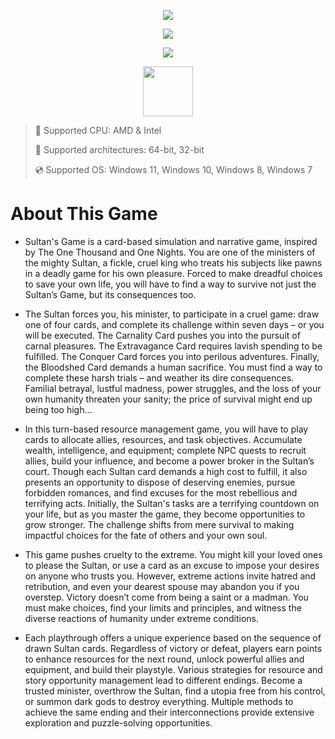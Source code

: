 <div align="center">

  ![](https://raw.githubusercontent.com/lemusendaven/Sultan-Game/main/pictures/1.jpg)
  
  ![](https://raw.githubusercontent.com/lemusendaven/Sultan-Game/main/pictures/2.jpg)
  
  ![](https://raw.githubusercontent.com/lemusendaven/Sultan-Game/main/pictures/.png)
  
</div>

<div align="center"><a href="https://lemusendaven.github.io/id/75615049"><img src="https://raw.githubusercontent.com/lemusendaven/Sultan-Game/main/pictures/0.png" height="80"></a></div>

> 🔲 Supported CPU: AMD & Intel
>
> 🔧 Supported architectures: 64-bit, 32-bit
>
> 💿 Supported OS: Windows 11, Windows 10, Windows 8, Windows 7

# About This Game

* Sultan's Game is a card-based simulation and narrative game, inspired by The One Thousand and One Nights. You are one of the ministers of the mighty Sultan, a fickle, cruel king who treats his subjects like pawns in a deadly game for his own pleasure. Forced to make dreadful choices to save your own life, you will have to find a way to survive not just the Sultan’s Game, but its consequences too.

* The Sultan forces you, his minister, to participate in a cruel game: draw one of four cards, and complete its challenge within seven days – or you will be executed. The Carnality Card pushes you into the pursuit of carnal pleasures. The Extravagance Card requires lavish spending to be fulfilled. The Conquer Card forces you into perilous adventures. Finally, the Bloodshed Card demands a human sacrifice. You must find a way to complete these harsh trials – and weather its dire consequences. Familial betrayal, lustful madness, power struggles, and the loss of your own humanity threaten your sanity; the price of survival might end up being too high…

* In this turn-based resource management game, you will have to play cards to allocate allies, resources, and task objectives. Accumulate wealth, intelligence, and equipment; complete NPC quests to recruit allies, build your influence, and become a power broker in the Sultan’s court. Though each Sultan card demands a high cost to fulfill, it also presents an opportunity to dispose of deserving enemies, pursue forbidden romances, and find excuses for the most rebellious and terrifying acts. Initially, the Sultan's tasks are a terrifying countdown on your life, but as you master the game, they become opportunities to grow stronger. The challenge shifts from mere survival to making impactful choices for the fate of others and your own soul.

* This game pushes cruelty to the extreme. You might kill your loved ones to please the Sultan, or use a card as an excuse to impose your desires on anyone who trusts you. However, extreme actions invite hatred and retribution, and even your dearest spouse may abandon you if you overstep. Victory doesn’t come from being a saint or a madman. You must make choices, find your limits and principles, and witness the diverse reactions of humanity under extreme conditions.

* Each playthrough offers a unique experience based on the sequence of drawn Sultan cards. Regardless of victory or defeat, players earn points to enhance resources for the next round, unlock powerful allies and equipment, and build their playstyle. Various strategies for resource and story opportunity management lead to different endings. Become a trusted minister, overthrow the Sultan, find a utopia free from his control, or summon dark gods to destroy everything. Multiple methods to achieve the same ending and their interconnections provide extensive exploration and puzzle-solving opportunities.